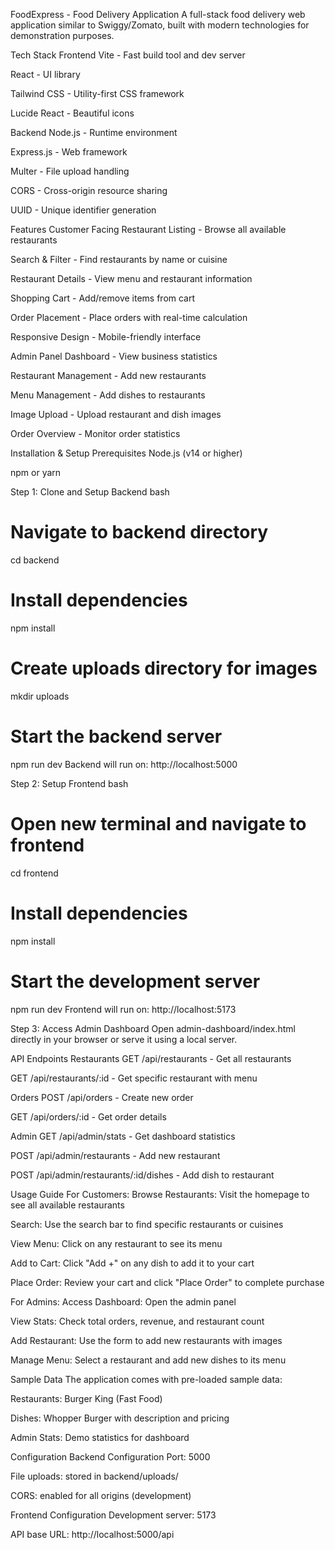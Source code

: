 FoodExpress - Food Delivery Application
A full-stack food delivery web application similar to Swiggy/Zomato, built with modern technologies for demonstration purposes.

Tech Stack
Frontend
Vite - Fast build tool and dev server

React - UI library

Tailwind CSS - Utility-first CSS framework

Lucide React - Beautiful icons

Backend
Node.js - Runtime environment

Express.js - Web framework

Multer - File upload handling

CORS - Cross-origin resource sharing

UUID - Unique identifier generation

Features
Customer Facing
Restaurant Listing - Browse all available restaurants

Search & Filter - Find restaurants by name or cuisine

Restaurant Details - View menu and restaurant information

Shopping Cart - Add/remove items from cart

Order Placement - Place orders with real-time calculation

Responsive Design - Mobile-friendly interface

Admin Panel
Dashboard - View business statistics

Restaurant Management - Add new restaurants

Menu Management - Add dishes to restaurants

Image Upload - Upload restaurant and dish images

Order Overview - Monitor order statistics

Installation & Setup
Prerequisites
Node.js (v14 or higher)

npm or yarn

Step 1: Clone and Setup Backend
bash
# Navigate to backend directory
cd backend

# Install dependencies
npm install

# Create uploads directory for images
mkdir uploads

# Start the backend server
npm run dev
Backend will run on: http://localhost:5000

Step 2: Setup Frontend
bash
# Open new terminal and navigate to frontend
cd frontend

# Install dependencies
npm install

# Start the development server
npm run dev
Frontend will run on: http://localhost:5173

Step 3: Access Admin Dashboard
Open admin-dashboard/index.html directly in your browser or serve it using a local server.

API Endpoints
Restaurants
GET /api/restaurants - Get all restaurants

GET /api/restaurants/:id - Get specific restaurant with menu

Orders
POST /api/orders - Create new order

GET /api/orders/:id - Get order details

Admin
GET /api/admin/stats - Get dashboard statistics

POST /api/admin/restaurants - Add new restaurant

POST /api/admin/restaurants/:id/dishes - Add dish to restaurant

Usage Guide
For Customers:
Browse Restaurants: Visit the homepage to see all available restaurants

Search: Use the search bar to find specific restaurants or cuisines

View Menu: Click on any restaurant to see its menu

Add to Cart: Click "Add +" on any dish to add it to your cart

Place Order: Review your cart and click "Place Order" to complete purchase

For Admins:
Access Dashboard: Open the admin panel

View Stats: Check total orders, revenue, and restaurant count

Add Restaurant: Use the form to add new restaurants with images

Manage Menu: Select a restaurant and add new dishes to its menu

Sample Data
The application comes with pre-loaded sample data:

Restaurants: Burger King (Fast Food)

Dishes: Whopper Burger with description and pricing

Admin Stats: Demo statistics for dashboard

Configuration
Backend Configuration
Port: 5000

File uploads: stored in backend/uploads/

CORS: enabled for all origins (development)

Frontend Configuration
Development server: 5173

API base URL: http://localhost:5000/api
